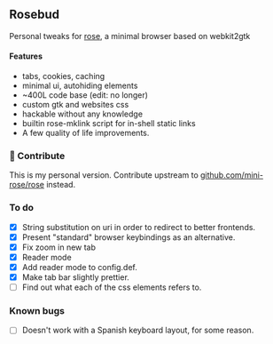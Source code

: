 ## Rosebud

Personal tweaks for [rose](https://github.com/mini-rose/rose), a minimal browser based on webkit2gtk

#### Features

- tabs, cookies, caching
- minimal ui, autohiding elements
- ~400L code base (edit: no longer)
- custom gtk and websites css
- hackable without any knowledge
- builtin rose-mklink script for in-shell static links
- A few quality of life improvements.

### 👐 Contribute 
This is my personal version. Contribute upstream to [github.com/mini-rose/rose](https://github.com/mini-rose/) instead.

### To do

- [x] String substitution on uri in order to redirect to better frontends.
- [x] Present "standard" browser keybindings as an alternative.
- [x] Fix zoom in new tab
- [x] Reader mode
- [x] Add reader mode to config.def.
- [x] Make tab bar slightly prettier.
- [ ] Find out what each of the css elements refers to.

### Known bugs

- [ ] Doesn't work with a Spanish keyboard layout, for some reason. 
